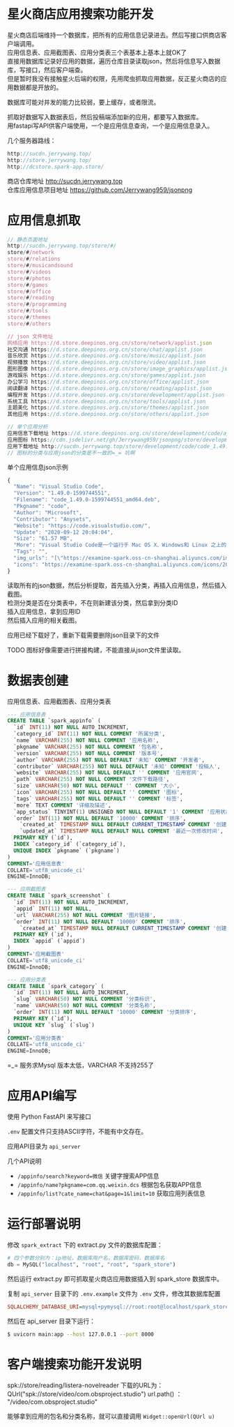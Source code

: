 # 星火商店应用搜索功能开发

星火商店后端维持一个数据库，把所有的应用信息记录进去。然后写接口供商店客户端调用。      
应用信息表、应用截图表、应用分类表三个表基本上基本上就OK了        
直接用数据库记录好应用的数据，遍历仓库目录读取json，然后将信息写入数据库，写接口，然后客户端查。        
但是暂时我没有接触星火后端的权限，先用爬虫抓取应用数据，反正星火商店的应用数据都是开放的。      

数据库可能对并发的能力比较弱，要上缓存，或者限流。  

抓取好数据写入数据表后，然后投稿端添加新的应用，都要写入数据库。    
用fastapi写API供客户端使用，一个是应用信息查询，一个是应用信息录入。      

几个服务器路线：
```js
http://sucdn.jerrywang.top/
http://store.jerrywang.top/
http://dcstore.spark-app.store/
```

商店仓库地址 http://sucdn.jerrywang.top     
仓库应用信息项目地址 https://github.com/Jerrywang959/jsonpng  


# 应用信息抓取

```js
// 静态页面地址
http://sucdn.jerrywang.top/store/#/     
store/#/network
store/#/relations
store/#/musicandsound
store/#/videos
store/#/photos
store/#/games
store/#/office
store/#/reading
store/#/programming
store/#/tools
store/#/themes
store/#/others

// json 文件地址
网络应用 https://d.store.deepinos.org.cn/store/network/applist.json
社交沟通 https://d.store.deepinos.org.cn/store/chat/applist.json
音乐欣赏 https://d.store.deepinos.org.cn/store/music/applist.json
视频播放 https://d.store.deepinos.org.cn/store/video/applist.json
图形图像 https://d.store.deepinos.org.cn/store/image_graphics/applist.json
游戏娱乐 https://d.store.deepinos.org.cn/store/games/applist.json
办公学习 https://d.store.deepinos.org.cn/store/office/applist.json
阅读翻译 https://d.store.deepinos.org.cn/store/reading/applist.json
编程开发 https://d.store.deepinos.org.cn/store/development/applist.json
系统工具 https://d.store.deepinos.org.cn/store/tools/applist.json
主题美化 https://d.store.deepinos.org.cn/store/themes/applist.json
其他应用 https://d.store.deepinos.org.cn/store/others/applist.json

// 单个应用分析
应用信息下载地址 https://d.store.deepinos.org.cn/store/development/code/app.json 
应用图标 https://cdn.jsdelivr.net/gh/Jerrywang959/jsonpng/store/development/code/icon.png
应用下载地址 http://sucdn.jerrywang.top/store/development/code/code_1.49.0-1599744551_amd64.deb
// 图标的分类与应用json的分类是不一致的=_= 坑啊 
```

单个应用信息json示例
```js
{
  "Name": "Visual Studio Code",
  "Version": "1.49.0-1599744551",
  "Filename": "code_1.49.0-1599744551_amd64.deb",
  "Pkgname": "code",
  "Author": "Microsoft",
  "Contributor": "Anysets",
  "Website": "https://code.visualstudio.com/",
  "Update": "2020-09-12 20:04:04",
  "Size": "61.57 MB",
  "More": "Visual Studio Code是一个运行于 Mac OS X、Windows和 Linux 之上的，针对于编写现代 Web 和云应用的跨平台源代码编辑器。该编辑器也集成了所有一款现代编辑器所应该具备的特性，包括语法高亮（syntax high lighting），可定制的热键绑定（customizable keyboard bindings），括号匹配（bracket matching）以及代码片段收集（snippets）。",
  "Tags": "",
  "img_urls": "[\"https://examine-spark.oss-cn-shanghai.aliyuncs.com/images/2020/09/12/c15c6380-f4ef-11ea-bf79-1335c9b78358.png\",\"https://examine-spark.oss-cn-shanghai.aliyuncs.com/images/2020/09/12/c3964df0-f4ef-11ea-bf79-1335c9b78358.png\"]",
  "icons": "https://examine-spark.oss-cn-shanghai.aliyuncs.com/icons/2020/09/12/bd3e4fc0-f4ef-11ea-bf79-1335c9b78358.png"
}
```

读取所有的json数据，然后分析提取，首先插入分类，再插入应用信息，然后插入截图。    
检测分类是否在分类表中，不在则新建该分类，然后拿到分类ID    
插入应用信息，拿到应用ID    
然后插入应用的相关截图。    

应用已经下载好了，重新下载需要删除json目录下的文件

TODO 图标好像需要进行拼接构建，不能直接从json文件里读取。  

# 数据表创建
应用信息表、应用截图表、应用分类表  
```sql
--- 应用信息表
CREATE TABLE `spark_appinfo` (
  `id` INT(11) NOT NULL AUTO_INCREMENT,
  `category_id` INT(11) NOT NULL COMMENT '所属分类',
  `name` VARCHAR(255) NOT NULL COMMENT '应用名称',
  `pkgname` VARCHAR(255) NOT NULL COMMENT '包名称',
  `version` VARCHAR(255) NOT NULL COMMENT '版本号',
  `author` VARCHAR(255) NOT NULL DEFAULT '未知' COMMENT '开发者',
  `contributor` VARCHAR(255) NOT NULL DEFAULT '未知' COMMENT '投稿人',
  `website` VARCHAR(255) NOT NULL DEFAULT '' COMMENT '应用官网',
  `path` VARCHAR(255) NOT NULL COMMENT '文件下载路径',
  `size` VARCHAR(50) NOT NULL DEFAULT '' COMMENT '大小',
  `icon` VARCHAR(255) NOT NULL DEFAULT '' COMMENT '图标',
  `tags` VARCHAR(255) NOT NULL DEFAULT '' COMMENT '标签',
  `more` TEXT COMMENT '详细及描述',
  `app_status` TINYINT(1) UNSIGNED NOT NULL DEFAULT '1' COMMENT '应用状态; 0: 下架, 1:正常, 2:未审核',
  `order` INT(11) NOT NULL DEFAULT '10000' COMMENT '排序',
	`created_at` TIMESTAMP NULL DEFAULT CURRENT_TIMESTAMP COMMENT '创建时间',
	`updated_at` TIMESTAMP NULL DEFAULT NULL COMMENT '最近一次修改时间',
  PRIMARY KEY (`id`),
  INDEX `category_id` (`category_id`),
  UNIQUE INDEX `pkgname` (`pkgname`)
)
COMMENT='应用信息表'
COLLATE='utf8_unicode_ci'
ENGINE=InnoDB;

--- 应用截图表
CREATE TABLE `spark_screenshot` (
  `id` INT(11) NOT NULL AUTO_INCREMENT,
  `appid` INT(11) NOT NULL,
  `url` VARCHAR(255) NOT NULL COMMENT '图片链接',
  `order` INT(11) NOT NULL DEFAULT '10000' COMMENT '排序',
	`created_at` TIMESTAMP NULL DEFAULT CURRENT_TIMESTAMP COMMENT '创建时间',
  PRIMARY KEY (`id`),
  INDEX `appid` (`appid`)
)
COMMENT='应用截图表'
COLLATE='utf8_unicode_ci'
ENGINE=InnoDB;

--- 应用分类表
CREATE TABLE `spark_category` (
  `id` INT(11) NOT NULL AUTO_INCREMENT,
  `slug` VARCHAR(50) NOT NULL COMMENT '分类标识',
  `name` VARCHAR(50) NOT NULL COMMENT '分类名称',
  `order` INT(11) NOT NULL DEFAULT '10000' COMMENT '分类排序',
  PRIMARY KEY (`id`),
  UNIQUE KEY `slug` (`slug`)
)
COMMENT='应用分类表'
COLLATE='utf8_unicode_ci'
ENGINE=InnoDB;
```
=_= 服务求Mysql 版本太低，VARCHAR 不支持255了

# 应用API编写
使用 Python FastAPI 来写接口    

`.env` 配置文件只支持ASCII字符，不能有中文存在。  

应用API目录为 `api_server`

几个API说明
* `/appinfo/search?keyword=微信` 关键字搜索APP信息   
* `/appinfo/name?pkgname=com.qq.weixin.dcs` 根据包名获取APP信息
* `/appinfo/list?cate_name=chat&page=1&limit=10` 获取应用列表信息

# 运行部署说明
修改 `spark_extract` 下的 extract.py 文件的数据库配置：
```python
# 四个参数分别为：ip地址，数据库用户名，数据库密码，数据库名
db = MySQL("localhost", "root", "root", "spark_store")    
```
然后运行 extract.py 即可抓取星火商店应用数据插入到 spark_store 数据库中。     

复制 `api_server` 目录下的 `.env.example` 文件为 `.env` 文件，修改其数据库配置
```ini
SQLALCHEMY_DATABASE_URI=mysql+pymysql://root:root@localhost/spark_store
```
然后在 api_server 目录下运行：
```sh
$ uvicorn main:app --host 127.0.0.1 --port 8000
```

# 客户端搜索功能开发说明
spk://store/reading/listera-novelreader
下载的URL为： QUrl("spk://store/video/com.obsproject.studio")
url.path() ： "/video/com.obsproject.studio"

能够拿到应用的包名和分类名称，就可以直接调用 `Widget::openUrl(QUrl u)`    
